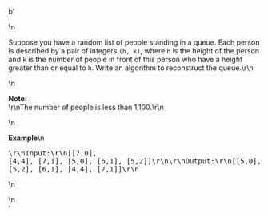 b'<div class="question-description">\n<p><p>Suppose you have a random list of people standing in a queue. Each person is described by a pair of integers <code>(h, k)</code>, where <code>h</code> is the height of the person and <code>k</code> is the number of people in front of this person who have a height greater than or equal to <code>h</code>. Write an algorithm to reconstruct the queue.\r\n</p>\n<p><b>Note:</b><br/>\r\nThe number of people is less than 1,100.\r\n</p>\n<p><b>Example</b>\n<pre>\r\nInput:\r\n[[7,0], [4,4], [7,1], [5,0], [6,1], [5,2]]\r\n\r\nOutput:\r\n[[5,0], [7,0], [5,2], [6,1], [4,4], [7,1]]\r\n</pre>\n</p></p>\n</div>'